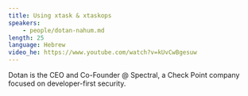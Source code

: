 ```yaml
---
title: Using xtask & xtaskops
speakers:
    - people/dotan-nahum.md
length: 25
language: Hebrew
video_he: https://www.youtube.com/watch?v=kUvCwBgesuw
---
```


Dotan is the CEO and Co-Founder @ Spectral, a Check Point company focused on developer-first security.


